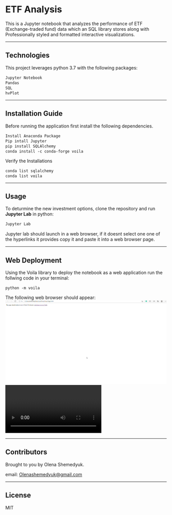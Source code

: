 # ETF Analysis
This is a Jupyter notebook that analyzes the performance of ETF (Exchange-traded fund) data which an SQL library stores along with Professionally styled and formatted interactive visualizations.

---

## Technologies

This project leverages python 3.7 with the following packages:

```
Jupyter Notebook 
Pandas 
SQL
hvPlot
```

---

## Installation Guide

Before running the application first install the following dependencies.
```
Install Anaconda Package
Pip intall Jupyter 
pip install SQLAlchemy
conda install -c conda-forge voila
```

Verify the Installations 
```
conda list sqlalchemy
conda list voila
```
---

## Usage

To deturmine the new investment options, clone the repository and run **Jupyter Lab** in python: 

```python
Jupyter Lab
```
Jupyter lab should launch in a web browser, if it doesnt select one one of the hyperlinks it provides copy it and paste it into a web browser page.  

---
## Web Deployment 

Using the Voila library to deploy the notebook as a web application run the follwing code in your terminal: 

```
python -m voila
```

The following web browser should appear:
![image](https://github.com/Oleener/Challenge_7_ETF_Analysis/blob/main/Web%20Deployment/1.png)
![video](https://github.com/Oleener/Challenge_7_ETF_Analysis/blob/main/Web%20Deployment/etf_analyzer%20.mp4)

---
## Contributors

Brought to you by Olena Shemedyuk.

email: Olenashemedyuk@gmail.com

---

## License

MIT

